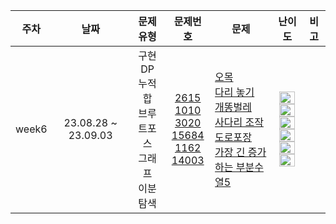 | 주차 | 날짜 | 문제 유형 | 문제번호| 문제 | 난이도 | 비고 |
|:---:|:---:|:---:|:---:|:---:|:---:|:---:|
| week6 | 23.08.28 ~ 23.09.03 | 구현 <br> DP <br> 누적합 <br> 브루트포스 <br> 그래프 <br> 이분탐색 <br>| [2615](https://www.acmicpc.net/problem/2615) <br> [1010](https://www.acmicpc.net/problem/1010) <br> [3020](https://www.acmicpc.net/problem/3020) <br> [15684](https://www.acmicpc.net/problem/15684) <br> [1162](https://www.acmicpc.net/problem/1162) <br> [14003](https://www.acmicpc.net/problem/14003) <br> | <p align=left> [오목](https://www.acmicpc.net/problem/2615) <br> [다리 놓기](https://www.acmicpc.net/problem/1010) <br> [개똥벌레](https://www.acmicpc.net/problem/3020) <br> [사다리 조작](https://www.acmicpc.net/problem/15684) <br> [도로포장](https://www.acmicpc.net/problem/1162) <br> [가장 긴 증가하는 부분수열5](https://www.acmicpc.net/problem/14003) <br> | <img height="20px" width="25px" src="https://static.solved.ac/tier_small/10.svg"/> <br> <img height="20px" width="25px" src="https://static.solved.ac/tier_small/11.svg"/> <br> <img height="20px" width="25px" src="https://static.solved.ac/tier_small/12.svg"/> <br> <img height="20px" width="25px" src="https://static.solved.ac/tier_small/14.svg"/> <br> <img height="20px" width="25px" src="https://static.solved.ac/tier_small/15.svg"/> <br> <img height="20px" width="25px" src="https://static.solved.ac/tier_small/16.svg"/> <br>| <br><br><br><br> |
